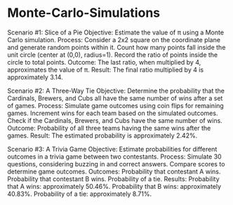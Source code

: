 # Monte-Carlo-Simulations
Scenario #1: Slice of a Pie
Objective: Estimate the value of π using a Monte Carlo simulation.
Process:
Consider a 2x2 square on the coordinate plane and generate random points within it.
Count how many points fall inside the unit circle (center at (0,0), radius=1).
Record the ratio of points inside the circle to total points.
Outcome: The last ratio, when multiplied by 4, approximates the value of π.
Result: The final ratio multiplied by 4 is approximately 3.14.


Scenario #2: A Three-Way Tie
Objective: Determine the probability that the Cardinals, Brewers, and Cubs all have the same number of wins after a set of games.
Process:
Simulate game outcomes using coin flips for remaining games.
Increment wins for each team based on the simulated outcomes.
Check if the Cardinals, Brewers, and Cubs have the same number of wins.
Outcome: Probability of all three teams having the same wins after the games.
Result: The estimated probability is approximately 2.42%.




Scenario #3: A Trivia Game
Objective: Estimate probabilities for different outcomes in a trivia game between two contestants.
Process:
Simulate 30 questions, considering buzzing in and correct answers.
Compare scores to determine game outcomes.
Outcomes:
Probability that contestant A wins.
Probability that contestant B wins.
Probability of a tie.
Results:
Probability that A wins: approximately 50.46%.
Probability that B wins: approximately 40.83%.
Probability of a tie: approximately 8.71%.




